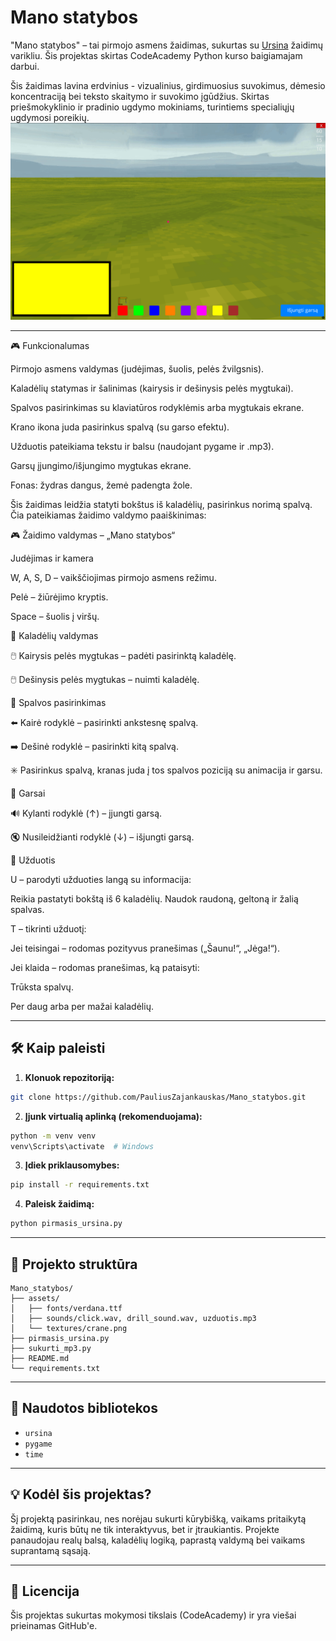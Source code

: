 
# Mano statybos

"Mano statybos" – tai pirmojo asmens žaidimas, sukurtas su [Ursina](https://www.ursinaengine.org/) žaidimų varikliu. Šis projektas skirtas CodeAcademy Python kurso baigiamajam darbui.

Šis žaidimas lavina erdvinius - vizualinius, girdimuosius suvokimus, dėmesio koncentraciją bei teksto skaitymo ir suvokimo įgūdžius. Skirtas priešmokyklinio ir pradinio ugdymo mokiniams, turintiems specialiųjų ugdymosi poreikių.
![Žaidimo GIF](assets/gameplay_animation.gif)



---

🎮 Funkcionalumas

Pirmojo asmens valdymas (judėjimas, šuolis, pelės žvilgsnis).

Kaladėlių statymas ir šalinimas (kairysis ir dešinysis pelės mygtukai).

Spalvos pasirinkimas su klaviatūros rodyklėmis arba mygtukais ekrane.

Krano ikona juda pasirinkus spalvą (su garso efektu).

Užduotis pateikiama tekstu ir balsu (naudojant pygame ir .mp3).

Garsų įjungimo/išjungimo mygtukas ekrane.

Fonas: žydras dangus, žemė padengta žole.

Šis žaidimas leidžia statyti bokštus iš kaladėlių, pasirinkus norimą spalvą. Čia pateikiamas žaidimo valdymo paaiškinimas:



🎮 Žaidimo valdymas – „Mano statybos“

  Judėjimas ir kamera

W, A, S, D – vaikščiojimas pirmojo asmens režimu.

Pelė – žiūrėjimo kryptis.

Space – šuolis į viršų.

🔹 Kaladėlių valdymas

🖱️ Kairysis pelės mygtukas – padėti pasirinktą kaladėlę.

🖱️ Dešinysis pelės mygtukas – nuimti kaladėlę.

🔹 Spalvos pasirinkimas

⬅️ Kairė rodyklė – pasirinkti ankstesnę spalvą.

➡️ Dešinė rodyklė – pasirinkti kitą spalvą.

✳️ Pasirinkus spalvą, kranas juda į tos spalvos poziciją su animacija ir garsu.

🔹 Garsai

🔊 Kylanti rodyklė (↑) – įjungti garsą.

🔇 Nusileidžianti rodyklė (↓) – išjungti garsą.

🔹 Užduotis

U – parodyti užduoties langą su informacija:

Reikia pastatyti bokštą iš 6 kaladėlių.
Naudok raudoną, geltoną ir žalią spalvas.

T – tikrinti užduotį:

Jei teisingai – rodomas pozityvus pranešimas („Šaunu!“, „Jėga!“).

Jei klaida – rodomas pranešimas, ką pataisyti:

Trūksta spalvų.

Per daug arba per mažai kaladėlių.



---

## 🛠️ Kaip paleisti

1. **Klonuok repozitoriją:**
```bash
git clone https://github.com/PauliusZajankauskas/Mano_statybos.git
```

2. **Įjunk virtualią aplinką (rekomenduojama):**
```bash
python -m venv venv
venv\Scripts\activate  # Windows
```

3. **Įdiek priklausomybes:**
```bash
pip install -r requirements.txt
```

4. **Paleisk žaidimą:**
```bash
python pirmasis_ursina.py
```

---

## 📂 Projekto struktūra
```
Mano_statybos/
├── assets/
│   ├── fonts/verdana.ttf
│   ├── sounds/click.wav, drill_sound.wav, uzduotis.mp3
│   └── textures/crane.png
├── pirmasis_ursina.py
├── sukurti_mp3.py
├── README.md
└── requirements.txt
```

---

## 🧠 Naudotos bibliotekos
- `ursina`
- `pygame`
- `time`

---

## 💡 Kodėl šis projektas?
Šį projektą pasirinkau, nes norėjau sukurti kūrybišką, vaikams pritaikytą žaidimą, kuris būtų ne tik interaktyvus, bet ir įtraukiantis. Projekte panaudojau realų balsą, kaladėlių logiką, paprastą valdymą bei vaikams suprantamą sąsają.

---

## 📜 Licencija
Šis projektas sukurtas mokymosi tikslais (CodeAcademy) ir yra viešai prieinamas GitHub'e.

